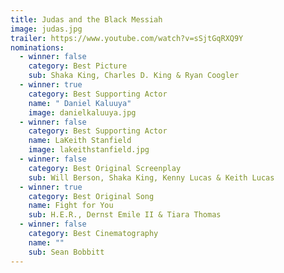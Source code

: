 ```yaml
---
title: Judas and the Black Messiah
image: judas.jpg
trailer: https://www.youtube.com/watch?v=sSjtGqRXQ9Y
nominations:
  - winner: false
    category: Best Picture
    sub: Shaka King, Charles D. King & Ryan Coogler
  - winner: true
    category: Best Supporting Actor
    name: " Daniel Kaluuya"
    image: danielkaluuya.jpg
  - winner: false
    category: Best Supporting Actor
    name: LaKeith Stanfield
    image: lakeithstanfield.jpg
  - winner: false
    category: Best Original Screenplay
    sub: Will Berson, Shaka King, Kenny Lucas & Keith Lucas
  - winner: true
    category: Best Original Song
    name: Fight for You
    sub: H.E.R., Dernst Emile II & Tiara Thomas
  - winner: false
    category: Best Cinematography
    name: ""
    sub: Sean Bobbitt
---
```

